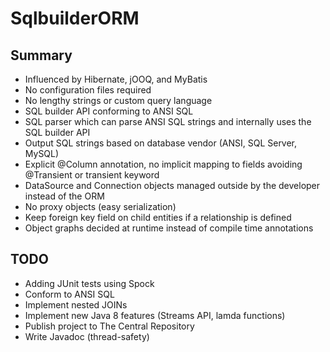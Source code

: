 # SqlbuilderORM

## Summary
- Influenced by Hibernate, jOOQ, and MyBatis
- No configuration files required
- No lengthy strings or custom query language
- SQL builder API conforming to ANSI SQL
- SQL parser which can parse ANSI SQL strings and internally uses the SQL builder API
- Output SQL strings based on database vendor (ANSI, SQL Server, MySQL)
- Explicit @Column annotation, no implicit mapping to fields avoiding @Transient or transient keyword
- DataSource and Connection objects managed outside by the developer instead of the ORM
- No proxy objects (easy serialization)
- Keep foreign key field on child entities if a relationship is defined
- Object graphs decided at runtime instead of compile time annotations

## TODO
- Adding JUnit tests using Spock
- Conform to ANSI SQL
- Implement nested JOINs
- Implement new Java 8 features (Streams API, lamda functions)
- Publish project to The Central Repository
- Write Javadoc (thread-safety)